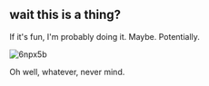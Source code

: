 ## wait this is a thing?

If it's fun, I'm probably doing it. Maybe. Potentially.

<!--
**BitsyBirb/bitsybirb** is a ✨ _special_ ✨ repository because its `README.md` (this file) appears on your GitHub profile.

Here are some ideas to get you started:

- 🔭 I’m currently working on ...
- 🌱 I’m currently learning ...
- 👯 I’m looking to collaborate on ...
- 🤔 I’m looking for help with ...
- 💬 Ask me about ...
- 📫 How to reach me: ...
- 😄 Pronouns: ...
- ⚡ Fun fact: ...
-->

![6npx5b](https://github.com/BitsyBirb/bitsybirb/assets/61567471/6bf14585-d789-4eaa-bb21-423deffe69f9)

Oh well, whatever, never mind.
